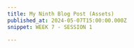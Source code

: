 ```yaml
---
title: My Ninth Blog Post (Assets)
published_at: 2024-05-07T15:00:00.000Z
snippet: WEEK 7 - SESSION 1

---
```

<!-- **A list of assets (3D models, sounds, textures, etc.) that will be required for your project. Specify which you will create yourself, and which you will source or edit from elsewhere.** -->





<!-- # This is h1

## This is h2

_underline_

**bold** -->
